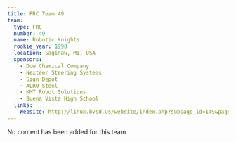 ```yaml
---
title: FRC Team 49
team:
  type: FRC
  number: 49
  name: Robotic Knights
  rookie_year: 1998
  location: Saginaw, MI, USA
  sponsors:
    - Dow Chemical Company
    - Nexteer Steering Systems
    - Sign Depot
    - ALRO Steel
    - KMT Robot Solutions
    - Buena Vista High School
  links:
    Website: http://linux.bvsd.us/website/index.php?subpage_id=149&page_id=41
---
```

No content has been added for this team
